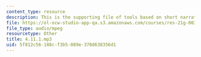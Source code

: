 ```yaml
---
content_type: resource
description: This is the supporting file of tools based on short narratives.
file: https://ol-ocw-studio-app-qa.s3.amazonaws.com/courses/res-21g-003-learning-chinese-a-foundation-course-in-mandarin-spring-2011/5f812c56188cf3b5089e370d638356d1_4.11.1.mp3
file_type: audio/mpeg
resourcetype: Other
title: 4.11.1.mp3
uid: 5f812c56-188c-f3b5-089e-370d638356d1
---
```

